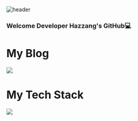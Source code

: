 ![header](https://capsule-render.vercel.app/api?type=wave&color=auto&height=300&section=header&text=capsule%20render&fontSize=90)

### Welcome Developer Hazzang's GitHub💻

# My Blog
<a href="https://velog.io/@hazzang">
<img src="https://img.shields.io/badge/Blog-#FF5722?style=flat-square&logo=Blogger&logoColor=white"/>
</a>

# My Tech Stack

<img src="https://img.shields.io/badge/Java-#007396?style=flat-square&logo=Java&logoColor=white"/></a>



